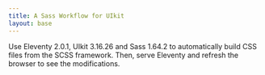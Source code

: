 ```yaml
---
title: A Sass Workflow for UIkit
layout: base
---
```

Use Eleventy 2.0.1, UIkit 3.16.26 and Sass 1.64.2 to automatically build CSS files from the SCSS framework. Then, serve Eleventy and refresh the browser to see the modifications.